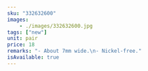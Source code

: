 ```yaml
---
sku: "332632600"
images:
    - ./images/332632600.jpg
tags: ["new"]
unit: pair
price: 18
remarks: "- About 7mm wide.\n- Nickel-free."
isAvailable: true
---
```

